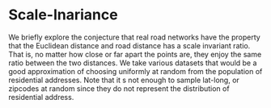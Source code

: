 Scale-Inariance
===============

We briefly explore the conjecture that real road networks have the property that the Euclidean distance and road distance has a scale invariant ratio.  That is, no matter how close or far apart the points are, they enjoy the same ratio between the two distances. 
We take various datasets that would be a good approximation of choosing uniformly at random from the population of residential addresses.  Note that it s not enough to sample lat-long, or zipcodes at random since they do not represent the distribution of residential address. 
